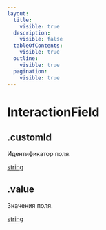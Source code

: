 ```yaml
---
layout:
  title:
    visible: true
  description:
    visible: false
  tableOfContents:
    visible: true
  outline:
    visible: true
  pagination:
    visible: true
---
```


# InteractionField

## .customId

Идентификатор поля.

[string](https://developer.mozilla.org/ru/docs/Web/JavaScript/Reference/Global_Objects/String)

## .value

Значения поля.

[string](https://developer.mozilla.org/ru/docs/Web/JavaScript/Reference/Global_Objects/String)
